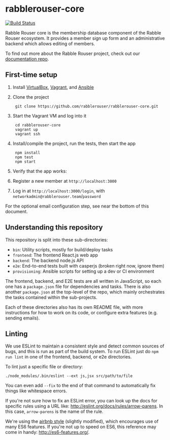 # rabblerouser-core

[![Build Status](https://snap-ci.com/rabblerouser/rabblerouser-core/branch/master/build_image)](https://snap-ci.com/rabblerouser/rabblerouser-core/branch/master)

Rabble Rouser core is the membership database component of the Rabble Rouser ecosystem. It provides a member sign up form
and an administrative backend which allows editing of members.

To find out more about the Rabble Rouser project, check out our [documentation repo](https://github.com/rabblerouser/rabblerouser-docs).

## First-time setup

1. Install [VirtualBox](https://www.virtualbox.org/), [Vagrant](https://www.vagrantup.com/downloads.html), and
[Ansible](https://docs.ansible.com/ansible/intro_installation.html)
2. Clone the project

        git clone https://github.com/rabblerouser/rabblerouser-core.git

3. Start the Vagrant VM and log into it

        cd rabblerouser-core
        vagrant up
        vagrant ssh

4. Install/compile the project, run the tests, then start the app

        npm install
        npm test
        npm start

5. Verify that the app works:
  1. Register a new member at `http://localhost:3000`
  2. Log in at `http://localhost:3000/login`, with `networkadmin@rabblerouser.team`/`password`

For the optional email configuration step, see near the bottom of this document.

## Understanding this repository

This repository is split into these sub-directories:

 * `bin`: Utility scripts, mostly for build/deploy tasks
 * `frontend`: The frontend React.js web app
 * `backend`: The backend node.js API
 * `e2e`: End-to-end tests built with casperjs (broken right now, ignore them)
 * `provisioning`: Ansible scripts for setting up a dev or CI environment

The frontend, backend, and E2E tests are all written in JavaScript, so each one has a `package.json` file for
dependencies and tasks. There is also another `package.json` at the top-level of the repo, which mainly orchestrates the
tasks contained within the sub-projects.

Each of these directories also has its own README file, with more instructions for how to work on its code, or configure
extra features (e.g. sending emails).

## Linting

We use ESLint to maintain a consistent style and detect common sources of bugs, and this is run as part of the build
system. To run ESLint just do `npm run lint` in one of the frontend, backend, or e2e directories.

To lint just a specific file or directory:

    ./node_modules/.bin/eslint --ext js,jsx src/path/to/file

You can even add `--fix` to the end of that command to automatically fix things like whitespace errors.

If you're not sure how to fix an ESLint error, you can look up the docs for specific rules using a URL like:
http://eslint.org/docs/rules/arrow-parens. In this case, `arrow-parens` is the name of the rule.

We're using the [airbnb style](https://github.com/airbnb/javascript/tree/master/packages/eslint-config-airbnb) (slightly
modified), which encourages use of many ES6 features. If you're not up to speed on ES6, this reference may come in
handy: http://es6-features.org/.
